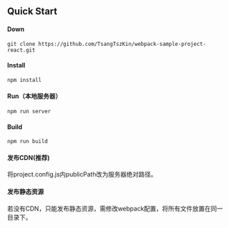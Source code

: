 ## Quick Start
#### Down
~~~
git clone https://github.com/TsangTszKin/webpack-sample-project-react.git
~~~

#### Install
~~~
npm install
~~~

#### Run（本地服务器）
~~~
npm run server
~~~

#### Build
~~~
npm run build
~~~

#### 发布CDN(推荐)

将project.config.js内publicPath改为服务器绝对路径。

#### 发布静态资源

若没有CDN，只能发布静态资源，需修改webpack配置，将所有文件放置在同一目录下。



